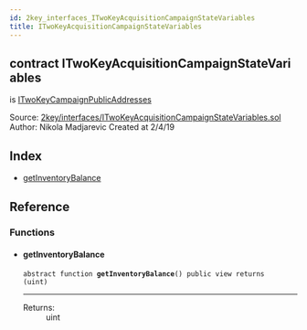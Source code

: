 ```yaml
---
id: 2key_interfaces_ITwoKeyAcquisitionCampaignStateVariables
title: ITwoKeyAcquisitionCampaignStateVariables
---
```


<div class="contract-doc"><div class="contract"><h2 class="contract-header"><span class="contract-kind">contract</span> ITwoKeyAcquisitionCampaignStateVariables</h2><p class="base-contracts"><span>is</span> <a href="2key_interfaces_ITwoKeyCampaignPublicAddresses.html">ITwoKeyCampaignPublicAddresses</a></p><div class="source">Source: <a href="git+https://github.com/2keynet/web3-alpha/blob/v0.0.3/contracts/2key/interfaces/ITwoKeyAcquisitionCampaignStateVariables.sol" target="_blank">2key/interfaces/ITwoKeyAcquisitionCampaignStateVariables.sol</a></div><div class="author">Author: Nikola Madjarevic Created at 2/4/19</div></div><div class="index"><h2>Index</h2><ul><li><a href="2key_interfaces_ITwoKeyAcquisitionCampaignStateVariables.html#getInventoryBalance">getInventoryBalance</a></li></ul></div><div class="reference"><h2>Reference</h2><div class="functions"><h3>Functions</h3><ul><li><div class="item function"><span id="getInventoryBalance" class="anchor-marker"></span><h4 class="name">getInventoryBalance</h4><div class="body"><code class="signature"><span>abstract </span>function <strong>getInventoryBalance</strong><span>() </span><span>public </span><span>view </span><span>returns  (uint) </span></code><hr/><dl><dt><span class="label-return">Returns:</span></dt><dd>uint</dd></dl></div></div></li></ul></div></div></div>
